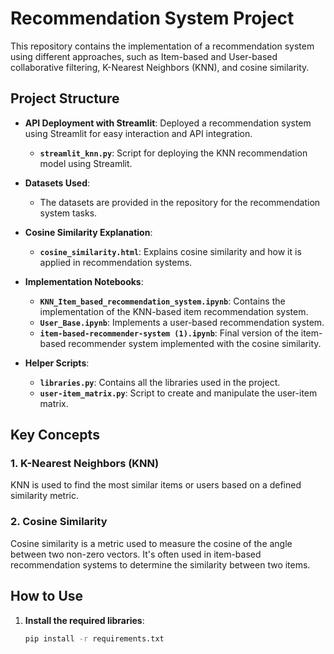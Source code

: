 # Recommendation System Project

This repository contains the implementation of a recommendation system using different approaches, such as Item-based and User-based collaborative filtering, K-Nearest Neighbors (KNN), and cosine similarity.

## Project Structure

- **API Deployment with Streamlit**: Deployed a recommendation system using Streamlit for easy interaction and API integration.
  - **`streamlit_knn.py`**: Script for deploying the KNN recommendation model using Streamlit.

- **Datasets Used**:
  - The datasets are provided in the repository for the recommendation system tasks.
  
- **Cosine Similarity Explanation**:
  - **`cosine_similarity.html`**: Explains cosine similarity and how it is applied in recommendation systems.

- **Implementation Notebooks**:
  - **`KNN_Item_based_recommendation_system.ipynb`**: Contains the implementation of the KNN-based item recommendation system.
  - **`User_Base.ipynb`**: Implements a user-based recommendation system.
  - **`item-based-recommender-system (1).ipynb`**: Final version of the item-based recommender system implemented with the cosine similarity.
  
- **Helper Scripts**:
  - **`libraries.py`**: Contains all the libraries used in the project.
  - **`user-item_matrix.py`**: Script to create and manipulate the user-item matrix.

## Key Concepts

### 1. K-Nearest Neighbors (KNN) 
KNN is used to find the most similar items or users based on a defined similarity metric.

### 2. Cosine Similarity
Cosine similarity is a metric used to measure the cosine of the angle between two non-zero vectors. It's often used in item-based recommendation systems to determine the similarity between two items.

## How to Use

1. **Install the required libraries**:
   ```bash
   pip install -r requirements.txt


